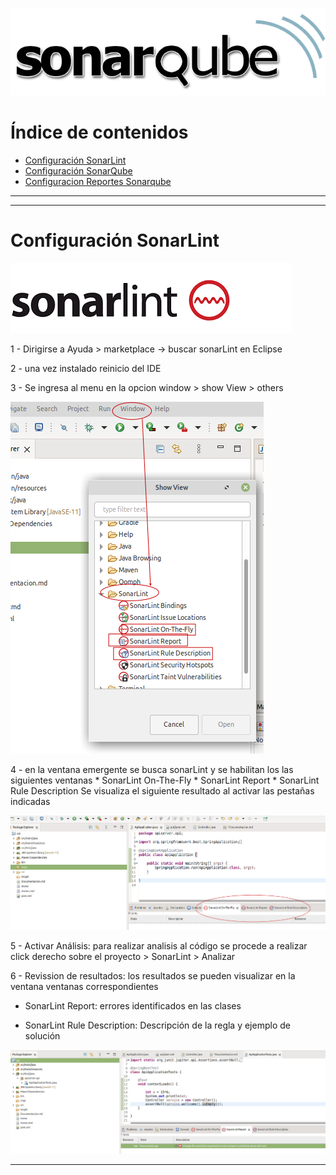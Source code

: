 ![imagen analisis](/imgs/sonarqube_logo_720.webp)

# Índice de contenidos
* [Configuración SonarLint](#item1)
* [Configuración SonarQube](./confSonar.md)
* [Configuracion Reportes Sonarqube](./confReporteSonar.md)

_______________________________________________
_______________________________________________

<a name="item1"></a>

# Configuración SonarLint

 ![alt text](/imgs/images.png)


1 - Dirigirse a Ayuda > marketplace -> buscar sonarLint en Eclipse

2 - una vez instalado reinicio del IDE

3 - Se ingresa al menu en la opcion window > show View > others 
  
  ![alt text](/imgs/Selection_148.png)
  
4 - en la ventana emergente se busca sonarLint y se habilitan los las siguientes ventanas
	* SonarLint On-The-Fly
	* SonarLint Report
	* SonarLint Rule Description
	Se visualiza el siguiente resultado al activar las pestañas indicadas

![imagen analisis](/imgs/sonarLint3.png)

5 - Activar Análisis: para realizar analisis al código se procede a realizar click derecho sobre el proyecto > SonarLint > Analizar

6 - Revission de resultados: los resultados se pueden visualizar en la ventana ventanas correspondientes 
  
  * SonarLint Report: errores identificados en las clases
  
  * SonarLint Rule Description: Descripción de la regla y ejemplo de solución 
  
 ![imagen analisis](/imgs/Selection_150.png)
 
 _______________________________________________
